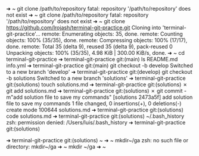 ➜  ~ git clone /path/to/repository
fatal: repository '/path/to/repository' does not exist
➜  ~ git clone /path/to/repository
fatal: repository '/path/to/repository' does not exist
➜  ~ git clone https://github.com/lrojash/terminal-git-practice.git
Cloning into 'terminal-git-practice'...
remote: Enumerating objects: 35, done.
remote: Counting objects: 100% (35/35), done.
remote: Compressing objects: 100% (17/17), done.
remote: Total 35 (delta 9), reused 35 (delta 9), pack-reused 0
Unpacking objects: 100% (35/35), 4.98 KiB | 300.00 KiB/s, done.
➜  ~ cd terminal-git-practice
➜  terminal-git-practice git:(main) ls
README.md info.yml
➜  terminal-git-practice git:(main) git checkout -b develop
Switched to a new branch 'develop'
➜  terminal-git-practice git:(develop) git checkout -b solutions
Switched to a new branch 'solutions'
➜  terminal-git-practice git:(solutions) touch solutions.md
➜  terminal-git-practice git:(solutions) ✗ git add solutions.md
➜  terminal-git-practice git:(solutions) ✗ git commit -m"add solution file to save my commands"
[solutions 2473a5f] add solution file to save my commands
 1 file changed, 0 insertions(+), 0 deletions(-)
 create mode 100644 solutions.md
➜  terminal-git-practice git:(solutions) code solutions.md
➜  terminal-git-practice git:(solutions) ~/.bash_history
zsh: permission denied: /Users/luis/.bash_history
➜  terminal-git-practice git:(solutions) 


➜  terminal-git-practice git:(solutions) ~
➜  ~ mkdir~/ga
zsh: no such file or directory: mkdir~/ga
➜  ~ mkdir ~/ga
➜  ~ 